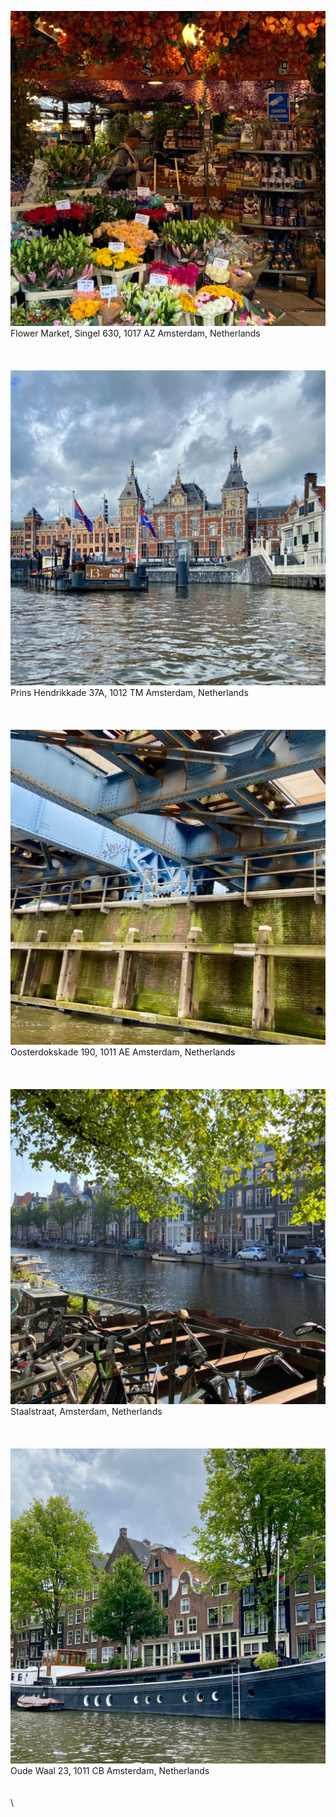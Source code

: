 ![IMG121](photos/IMG121.jpg)
Flower Market, Singel 630, 1017 AZ Amsterdam, Netherlands
\
\
\
\
![IMG9417](photos/IMG9417.jpg)
Prins Hendrikkade 37A, 1012 TM Amsterdam, Netherlands
\
\
\
\
![IMG9401](photos/IMG9401.jpg)
Oosterdokskade 190, 1011 AE Amsterdam, Netherlands
\
\
\
\
![IMG133](photos/IMG133.jpg)
Staalstraat, Amsterdam, Netherlands
\
\
\
\
![IMG9326](photos/IMG9326.jpg)
Oude Waal 23, 1011 CB Amsterdam, Netherlands
\
\
\
\